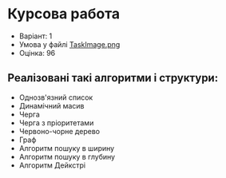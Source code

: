 # Курсова работа

- Варіант: 1
- Умова у файлі [TaskImage.png](https://github.com/xairaven/KPI-Labs/tree/main/2ndSemester/Algorithmization%20and%20programming%20(II)/CourseWork/resources/TaskImage.png)
- Оцінка: 96 <br>

## Реалізовані такі алгоритми і структури: <br>
- Однозв'язний список
- Динамічний масив
- Черга
- Черга з пріоритетами
- Червоно-чорне дерево
- Граф
- Алгоритм пошуку в ширину
- Алгоритм пошуку в глубину
- Алгоритм Дейкстрі